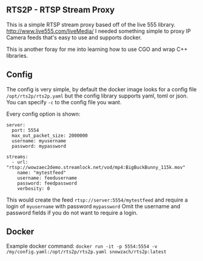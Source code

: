 ## RTS2P - RTSP Stream Proxy

This is a simple RTSP stream proxy based off of the live 555 library. http://www.live555.com/liveMedia/
I needed something simple to proxy IP Camera feeds that's easy to use and supports docker. 

This is another foray for me into learning how to use CGO and wrap C++ libraries. 

## Config
The config is very simple, by default the docker image looks for a config file `/opt/rts2p/rts2p.yaml` but the
config library supports yaml, toml or json. You can specify `-c` to the config file you want. 

Every config option is shown:
```
server:
  port: 5554
  max_out_packet_size: 2000000
  username: myusername
  password: mypassword

streams:
  - url: "rtsp://wowzaec2demo.streamlock.net/vod/mp4:BigBuckBunny_115k.mov"
    name: "mytestfeed"
    username: feedusername
    password: feedpassword
    verbosity: 0
```

This would create the feed `rtsp://server:5554/mytestfeed` and require a login of `myusername` with password `mypassword`
Omit the username and password fields if you do not want to require a login.

## Docker

Example docker command: `docker run -it -p 5554:5554 -v /my/config.yaml:/opt/rts2p/rts2p.yaml snowzach/rts2p:latest`

